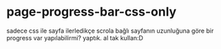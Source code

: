 # page-progress-bar-css-only
sadece css ile sayfa ilerledikçe scrola bağlı sayfanın uzunluğuna göre bir progress var yapılabilirmi? yaptık. al tak kullan:D
